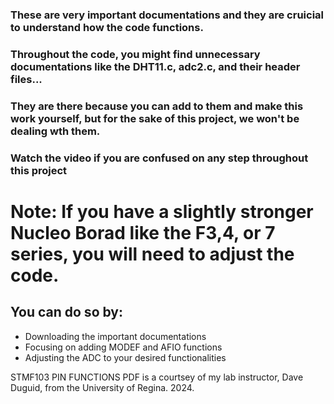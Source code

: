 ### **These are very important documentations and they are cruicial to understand how the code functions.**

### **Throughout the code, you might find unnecessary documentations like the DHT11.c, adc2.c, and their header files...**

### **They are there because you can add to them and make this work yourself, but for the sake of this project, we won't be dealing wth them.**

### **Watch the video if you are confused on any step throughout this project**
## 

# Note: If you have a slightly stronger Nucleo Borad like the F3,4, or 7 series, you will need to adjust the code.
## You can do so by:
  - Downloading the important documentations
  - Focusing on adding MODEF and AFIO functions
  - Adjusting the ADC to your desired functionalities



STMF103 PIN FUNCTIONS PDF is a courtsey of my lab instructor, Dave Duguid, from the University of Regina. 2024.
